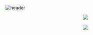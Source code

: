 ![header](https://capsule-render.vercel.app/api?type=waving&color=B08BBB&height=200&section=header&text=RyunKyung%20Kim&animation=twinkling&fontSize=50&fontAlignY=35&fontColor=fff)
 


<div align="center">
  <img src="https://github-readme-stats.vercel.app/api/top-langs/?username=loisRK&layout=compact&bg_color=30,B08BBB,ECA869&title_color=fff&text_color=fff"><br><br>
  <img src="https://github-readme-stats.vercel.app/api?username=loisRK&show_icons=false&bg_color=30,B5D5C5,B08BBB&title_color=fff&text_color=fff">
</div>

<!-- <div align="center">
  🔍 알고리즘 & 자료구조 study 
  <a href="https://github.com/loisRK/algorithm-practice">
    <img align="center" src="https://github-readme-stats.vercel.app/api/pin/?username=loisRK&repo=algorithm-practice" />
   </a>
  
  [![Solved.ac프로필](http://mazassumnida.wtf/api/v2/generate_badge?boj=ddukbul04)](https://solved.ac/ddukbul04)
</div> -->

